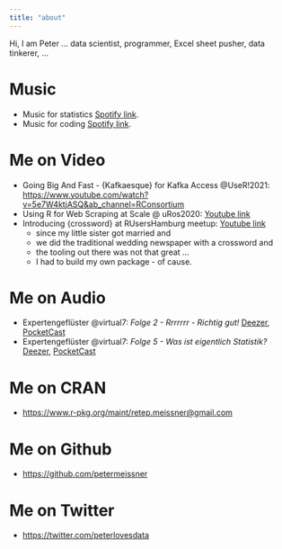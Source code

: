 ```yaml
---
title: "about"
---
```



Hi, I am Peter ... data scientist, programmer, Excel sheet pusher, data tinkerer, ...



# Music

- Music for statistics [Spotify link](https://open.spotify.com/playlist/3yjVDoDoU5z2hZyvb6eQ0W?si=cX-AQBTMR6mRN33mwC7kuQ).
- Music for coding [Spotify link](https://open.spotify.com/playlist/74rYJJEe3t7YygRQuvTBUz?si=Z8eLdKjpT3uXZRsX6dPwzw).


# Me on Video

- Going Big And Fast - {Kafkaesque} for Kafka Access @UseR!2021: https://www.youtube.com/watch?v=5e7W4ktjASQ&ab_channel=RConsortium
- Using R for Web Scraping at Scale @ uRos2020: [Youtube link](https://www.youtube.com/watch?v=THDoBJCM9ZE&t=452s)
- Introducing {crossword} at RUsersHamburg meetup: [Youtube link](https://www.youtube.com/watch?v=56qrwa4bzK8)
  * since my little sister got married and 
  * we did the traditional wedding newspaper with a crossword and 
  * the tooling out there was not that great ... 
  * I had to build my own package - of cause.




# Me on Audio

- Expertengeflüster @virtual7: *Folge 2 - Rrrrrrr - Richtig gut!* [Deezer](https://deezer.page.link/hFhwpoD5hFwGSqzR8), [PocketCast](https://pca.st/b5xctmde)
- Expertengeflüster @virtual7: *Folge 5 - Was ist eigentlich Statistik?* [Deezer](https://deezer.page.link/qXhsHjf5nvwzp4TS7), [PocketCast](https://pca.st/h192j4d6)


# Me on CRAN

- https://www.r-pkg.org/maint/retep.meissner@gmail.com


# Me on Github

- https://github.com/petermeissner


# Me on Twitter

- https://twitter.com/peterlovesdata
